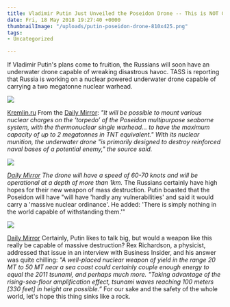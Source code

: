 ```yaml
---
title: Vladimir Putin Just Unveiled the Poseidon Drone -- This is NOT Good
date: Fri, 18 May 2018 19:27:40 +0000
thumbnailImage: "/uploads/putin-poseidon-drone-810x425.png"
tags:
- Uncategorized

---
```

If Vladimir Putin's plans come to fruition, the Russians will soon have an underwater drone capable of wreaking disastrous havoc. TASS is reporting that Russia is working on a nuclear powered underwater drone capable of carrying a two megatonne nuclear warhead. 

![](http://newsattorneys.staging.wpengine.com/wp-content/uploads/2018/05/vladimir-putin.jpg) 

[Kremlin.ru](http://en.kremlin.ru/events/president/news/57018) From the [Daily Mirror](https://www.mirror.co.uk/news/world-news/vladimir-putin-unveils-underwater-poseidon-12554382): _"It will be possible to mount various nuclear charges on the ‘torpedo’ of the Poseidon multipurpose seaborne system, with the thermonuclear single warhead... to have the maximum capacity of up to 2 megatonnes in TNT equivalent." With its nuclear munition, the underwater drone "is primarily designed to destroy reinforced naval bases of a potential enemy," the source said._ 

_![](http://newsattorneys.staging.wpengine.com/wp-content/uploads/2018/05/poseidon-drone.jpg)_

 [_Daily Mirror_](https://www.mirror.co.uk/news/world-news/vladimir-putin-unveils-underwater-poseidon-12554382) _The drone will have a speed of 60-70 knots and will be operational at a depth of more than 1km._ The Russians certainly have high hopes for their new weapon of mass destruction. Putin boasted that the Poseidon will have "will have 'hardly any vulnerabilities' and said it would carry a 'massive nuclear ordinance'. He added: 'There is simply nothing in the world capable of withstanding them.'" 

![](http://newsattorneys.staging.wpengine.com/wp-content/uploads/2018/05/poseidon-drone2.jpg) 

[Daily Mirror](https://www.mirror.co.uk/news/world-news/vladimir-putin-unveils-underwater-poseidon-12554382) Certainly, Putin likes to talk big, but would a weapon like this really be capable of massive destruction? Rex Richardson, a physicist, addressed that issue in an interview with Business Insider, and his answer was quite chilling: _"A well-placed nuclear weapon of yield in the range 20 MT to 50 MT near a sea coast could certainly couple enough energy to equal the 2011 tsunami, and perhaps much more. "Taking advantage of the rising-sea-floor amplification effect, tsunami waves reaching 100 meters \[330 feet\] in height are possible.”_ For our sake and the safety of the whole world, let's hope this thing sinks like a rock.